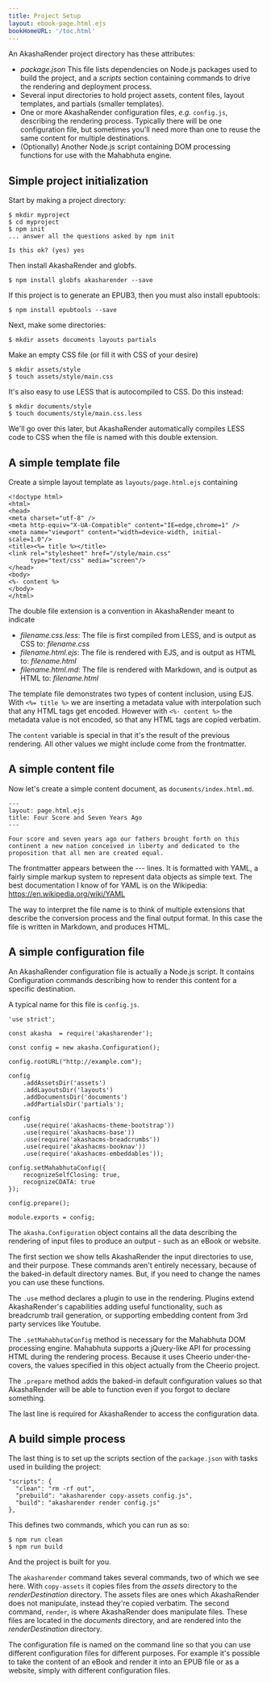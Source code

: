 ```yaml
---
title: Project Setup
layout: ebook-page.html.ejs
bookHomeURL: '/toc.html'
---
```


An AkashaRender project directory has these attributes:

* _package.json_ This file lists dependencies on Node.js packages used to build the project, and a _scripts_ section containing commands to drive the rendering and deployment process.
* Several input directories to hold project assets, content files, layout templates, and partials (smaller templates).
* One or more AkashaRender configuration files, _e.g._ `config.js`, describing the rendering process.  Typically there will be one configuration file, but sometimes you'll need more than one to reuse the same content for multiple destinations.
* (Optionally) Another Node.js script containing DOM processing functions for use with the Mahabhuta engine.

## Simple project initialization

Start by making a project directory:

```
$ mkdir myproject
$ cd myproject
$ npm init
... answer all the questions asked by npm init

Is this ok? (yes) yes
```

Then install AkashaRender and globfs.

```
$ npm install globfs akasharender --save
```

If this project is to generate an EPUB3, then you must also install epubtools:

```
$ npm install epubtools --save
```

Next, make some directories:

```
$ mkdir assets documents layouts partials
```

Make an empty CSS file (or fill it with CSS of your desire)

```
$ mkdir assets/style
$ touch assets/style/main.css
```

It's also easy to use LESS that is autocompiled to CSS.  Do this instead:


```
$ mkdir documents/style
$ touch documents/style/main.css.less
```

We'll go over this later, but AkashaRender automatically compiles LESS code to CSS when the file is named with this double extension.

## A simple template file

Create a simple layout template as `layouts/page.html.ejs` containing

```
<!doctype html>
<html>
<head>
<meta charset="utf-8" />
<meta http-equiv="X-UA-Compatible" content="IE=edge,chrome=1" />
<meta name="viewport" content="width=device-width, initial-scale=1.0"/>
<title><%= title %></title>
<link rel="stylesheet" href="/style/main.css"
      type="text/css" media="screen"/>
</head>
<body>
<%- content %>
</body>
</html>
```

The double file extension is a convention in AkashaRender meant to indicate

* _filename.css.less_: The file is first compiled from LESS, and is output as CSS to: _filename.css_
* _filename.html.ejs_: The file is rendered with EJS, and is output as HTML to: _filename.html_
* _filename.html.md_: The file is rendered with Markdown, and is output as HTML to: _filename.html_

The template file demonstrates two types of content inclusion, using EJS.  With `<%= title %>` we are inserting a metadata value with interpolation such that any HTML tags get encoded.  However with `<%- content %>` the metadata value is not encoded, so that any HTML tags are copied verbatim.

The `content` variable is special in that it's the result of the previous rendering.  All other values we might include come from the frontmatter.

## A simple content file

Now let's create a simple content document, as `documents/index.html.md`.

```
---
layout: page.html.ejs
title: Four Score and Seven Years Ago
---

Four score and seven years ago our fathers brought forth on this continent a new nation conceived in liberty and dedicated to the proposition that all men are created equal.
```

The frontmatter appears between the --- lines.  It is formatted with YAML, a fairly simple markup system to represent data objects as simple text.  The best documentation I know of for YAML is on the Wikipedia: https://en.wikipedia.org/wiki/YAML

The way to interpret the file name is to think of multiple extensions that describe the conversion process and the final output format.  In this case the file is written in Markdown, and produces HTML.

## A simple configuration file

An AkashaRender configuration file is actually a Node.js script.  It contains Configuration commands describing how to render this content for a specific destination.

A typical name for this file is `config.js`.

```
'use strict';

const akasha  = require('akasharender');

const config = new akasha.Configuration();

config.rootURL("http://example.com");

config
    .addAssetsDir('assets')
    .addLayoutsDir('layouts')
    .addDocumentsDir('documents')
    .addPartialsDir('partials');

config
    .use(require('akashacms-theme-bootstrap'))
    .use(require('akashacms-base'))
    .use(require('akashacms-breadcrumbs'))
    .use(require('akashacms-booknav'))
    .use(require('akashacms-embeddables'));

config.setMahabhutaConfig({
    recognizeSelfClosing: true,
    recognizeCDATA: true
});

config.prepare();

module.exports = config;
```

The `akasha.Configuration` object contains all the data describing the rendering of input files to produce an output - such as an eBook or website.

The first section we show tells AkashaRender the input directories to use, and their purpose.  These commands aren't entirely necessary, because of the baked-in default directory names.  But, if you need to change the names you can use these functions.

The `.use` method declares a plugin to use in the rendering.  Plugins extend AkashaRender's capabilities adding useful functionality, such as breadcrumb trail generation, or supporting embedding content from 3rd party services like Youtube.

The `.setMahabhutaConfig` method is necessary for the Mahabhuta DOM processing engine.  Mahabhuta supports a jQuery-like API for processing HTML during the rendering process.  Because it uses Cheerio under-the-covers, the values specified in this object actually from the Cheerio project.

The `.prepare` method adds the baked-in default configuration values so that AkashaRender will be able to function even if you forgot to declare something.

The last line is required for AkashaRender to access the configuration data.

## A build simple process

The last thing is to set up the scripts section of the `package.json` with tasks used in building the project:

```
"scripts": {
  "clean": "rm -rf out",
  "prebuild": "akasharender copy-assets config.js",
  "build": "akasharender render config.js"
},
```

This defines two commands, which you can run as so:

```
$ npm run clean
$ npm run build
```

And the project is built for you.

The `akasharender` command takes several commands, two of which we see here.  With `copy-assets` it copies files from the _assets_ directory to the _renderDestination_ directory.  The assets files are ones which AkashaRender does not manipulate, instead they're copied verbatim.  The second command, `render`, is where AkashaRender does manipulate files.  These files are located in the _documents_ directory, and are rendered into the _renderDestination_ directory.

The configuration file is named on the command line so that you can use different configuration files for different purposes.  For example it's possible to take the content of an eBook and render it into an EPUB file or as a website, simply with different configuration files.
